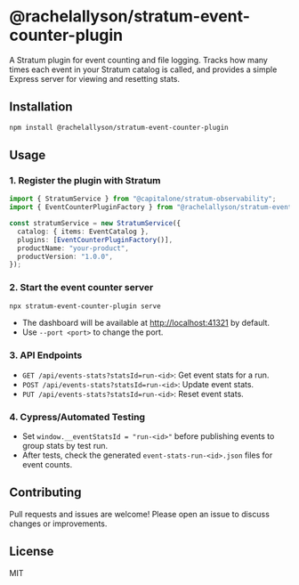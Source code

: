 # @rachelallyson/stratum-event-counter-plugin

A Stratum plugin for event counting and file logging. Tracks how many times each event in your Stratum catalog is called, and provides a simple Express server for viewing and resetting stats.

## Installation

```sh
npm install @rachelallyson/stratum-event-counter-plugin
```

## Usage

### 1. Register the plugin with Stratum

```ts
import { StratumService } from "@capitalone/stratum-observability";
import { EventCounterPluginFactory } from "@rachelallyson/stratum-event-counter-plugin";

const stratumService = new StratumService({
  catalog: { items: EventCatalog },
  plugins: [EventCounterPluginFactory()],
  productName: "your-product",
  productVersion: "1.0.0",
});
```

### 2. Start the event counter server

```sh
npx stratum-event-counter-plugin serve
```

- The dashboard will be available at [http://localhost:41321](http://localhost:41321) by default.
- Use `--port <port>` to change the port.

### 3. API Endpoints

- `GET /api/events-stats?statsId=run-<id>`: Get event stats for a run.
- `POST /api/events-stats?statsId=run-<id>`: Update event stats.
- `PUT /api/events-stats?statsId=run-<id>`: Reset event stats.

### 4. Cypress/Automated Testing

- Set `window.__eventStatsId = "run-<id>"` before publishing events to group stats by test run.
- After tests, check the generated `event-stats-run-<id>.json` files for event counts.

## Contributing

Pull requests and issues are welcome! Please open an issue to discuss changes or improvements.

## License

MIT
